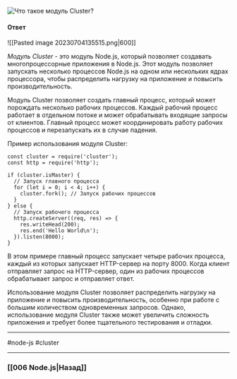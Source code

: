 ![Что такое модуль Cluster?](https://youtu.be/b-jHHEBj7KM?t=842)

#### Ответ

![[Pasted image 20230704135515.png|600]]

*Модуль Cluster* - это модуль Node.js, который позволяет создавать многопроцессорные приложения в Node.js. Этот модуль позволяет запускать несколько процессов Node.js на одном или нескольких ядрах процессора, чтобы распределить нагрузку на приложение и повысить производительность.

Модуль Cluster позволяет создать главный процесс, который может порождать несколько рабочих процессов. Каждый рабочий процесс работает в отдельном потоке и может обрабатывать входящие запросы от клиентов. Главный процесс может координировать работу рабочих процессов и перезапускать их в случае падения.

Пример использования модуля Cluster:

```
const cluster = require('cluster');
const http = require('http');

if (cluster.isMaster) {
  // Запуск главного процесса
  for (let i = 0; i < 4; i++) {
    cluster.fork(); // Запуск рабочих процессов
  }
} else {
  // Запуск рабочего процесса
  http.createServer((req, res) => {
    res.writeHead(200);
    res.end('Hello World\n');
  }).listen(8000);
}
```

В этом примере главный процесс запускает четыре рабочих процесса, каждый из которых запускает HTTP-сервер на порту 8000. Когда клиент отправляет запрос на HTTP-сервер, один из рабочих процессов обрабатывает запрос и отправляет ответ.

Использование модуля Cluster позволяет распределить нагрузку на приложение и повысить производительность, особенно при работе с большим количеством одновременных запросов. Однако, использование модуля Cluster также может увеличить сложность приложения и требует более тщательного тестирования и отладки.

___
#node-js #cluster

___

### [[006 Node.js|Назад]]

